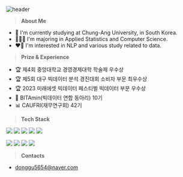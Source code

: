 ![header](https://capsule-render.vercel.app/api?type=waving&color=gradient&customColorList=1&height=150&section=header&text=Donggu%20Kwon&fontSize=40&fontAlignY=30&fontAlign=20)

> **About Me**
- 🏫 I'm currently studying at Chung-Ang University, in South Korea.
- 🧑🏻‍💻 I'm majoring in Applied Statistics and Computer Science.
- ❤️‍🔥 I'm interested in NLP and various study related to data.


> **Prize & Experience**
- 🏆 제4회 중앙대학교 경영경제대학 학술제 우수상
- 🏆 제5회 대구 빅데이터 분석 경진대회 소비자 부문 최우수상
- 🏆 2023 미래에셋 빅데이터 페스티벌 빅데이터 부문 우수상
- 🍊 BITAmin(빅데이터 연합 동아리) 10기
- 📊 CAUFRI(재무연구회) 42기


> **Tech Stack**

<img src="https://img.shields.io/badge/Python-3776AB?logo=Python&logoColor=white"> <img src="https://img.shields.io/badge/Jupyter-F37626?logo=Jupyter&logoColor=white"> <img src="https://img.shields.io/badge/Visual Studio Code-007ACC?logo=Visual Studio Code&logoColor=white"> <img src="https://img.shields.io/badge/TensorFlow-FF6F00?style=flat&logo=TensorFlow&logoColor=white"/> <img src="https://img.shields.io/badge/PyTorch-EE4C2C?style=flat&logo=PyTorch&logoColor=white"/>

<img src="https://img.shields.io/badge/MySQL-4479A1?logo=MySQL&logoColor=white"> <img src="https://img.shields.io/badge/PostgreSQL-4169E1?logo=PostgreSQL&logoColor=white"> <img src="https://img.shields.io/badge/RStudio-75AADB?logo=RStudio&logoColor=white"> <img src="https://img.shields.io/badge/Tableau-E97627?logo=Tableau&logoColor=white">


> **Contacts**
- donggu5654@naver.com
